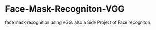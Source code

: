 # Face-Mask-Recogniton-VGG
face mask recognition using VGG. also a Side Project of Face recogniton.
